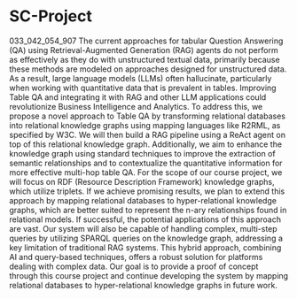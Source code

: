 # SC-Project
033_042_054_907
The current approaches for tabular Question Answering (QA) using Retrieval-Augmented Generation (RAG) agents do not perform as effectively as they do with unstructured textual data, primarily because these methods are modeled on approaches designed for unstructured data. As a result, large language models (LLMs) often hallucinate, particularly when working with quantitative data that is prevalent in tables. Improving Table QA and integrating it with RAG and other LLM applications could revolutionize Business Intelligence and Analytics.
To address this, we propose a novel approach to Table QA by transforming relational databases into relational knowledge graphs using mapping languages like R2RML, as specified by W3C. We will then build a RAG pipeline using a ReAct agent on top of this relational knowledge graph. Additionally, we aim to enhance the knowledge graph using standard techniques to improve the extraction of semantic relationships and to contextualize the quantitative information for more effective multi-hop table QA.
For the scope of our course project, we will focus on RDF (Resource Description Framework) knowledge graphs, which utilize triplets. If we achieve promising results, we plan to extend this approach by mapping relational databases to hyper-relational knowledge graphs, which are better suited to represent the n-ary relationships found in relational models.  If successful, the potential applications of this approach are vast. Our system will also be capable of handling complex, multi-step queries by utilizing SPARQL queries on the knowledge graph, addressing a key limitation of traditional RAG systems. This hybrid approach, combining AI and query-based techniques, offers a robust solution for platforms dealing with complex data. Our goal is to provide a proof of concept through this course project and continue developing the system by mapping relational databases to hyper-relational knowledge graphs in future work.
